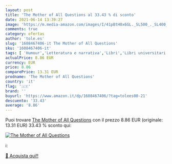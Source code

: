 ```yaml
---
layout: post
title: 'The Mother of All Questions al 33.43 % di sconto'
date: 2021-06-14 13:39:27
image: 'https://m.media-amazon.com/images/I/41pBtH0x6GL._SL500_._SL400_.jpg'
comments: true
category: ofertas
author: 'tole.es'
slug: '1608467406-it The Mother of All Questions'
sku: '1608467406-it'
tags: [ 'Humour','Letteratura e narrativa','Libri','Libri universitari','Libri universitari scienze sociali','Saggi','Saggi e corrispondenza','Società e scienze sociali','Studi culturali e sociali','Studi di genere','Tempo libero', ]
actualPrice: 8.86 EUR
currency: EUR
price: 8.86
comparePrice: 13.31 EUR
prodname: 'The Mother of All Questions'
country: 'it'
flag: '🇮🇹'
brand: ''
buyurl: 'https://www.amazon.it/dp/1608467406/?tag=tolees00-21'
descuento: '33.43'
average: '8.86'
---
```


Puoi trovare [The Mother of All Questions](https://www.amazon.it/dp/1608467406/?tag=tolees00-21) con il prezzo 8.86 EUR (originale: 13.31 EUR) 33.43 % sconto qui:

[![The Mother of All Questions](https://m.media-amazon.com/images/I/41pBtH0x6GL._SL500_._SL400_.jpg)](https://www.amazon.it/dp/1608467406/?tag=tolees00-21)

ℹ️:


[🛒 Acquista qui!!](https://www.amazon.it/dp/1608467406/?tag=tolees00-21)

